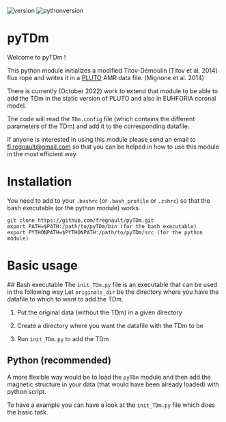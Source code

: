 ![version](https://img.shields.io/badge/version-1.0.0-green)
![pythonversion](https://img.shields.io/badge/Python-3.7+-green)


# pyTDm


Welcome to pyTDm ! 


This python module initializes a modified Titov-Démoulin
(Titov et al. 2014) flux rope and writes it in a
[PLUTO](http://plutocode.ph.unito.it/) AMR data file. (Mignone et al. 2014)

There is currently (October 2022) work to extend that module to be able to
add the TDm in the static version of PLUTO and also in EUHFORIA coronal model.

The code will read the `TDm.config` file (which contains the different parameters of the TDm) and add it to the corresponding datafile.

If anyone is interested in using this module please send an email to
fl.regnault@gmail.com so that you can be helped in how to use this module
in the most efficient way.

# Installation

You need to add to your `.bashrc` (or `.bash_profile` or `.zshrc`) so that the
bash executable (or the python module) works. 

```
git clone https://github.com/fregnault/pyTDm.git
export PATH=$PATH:/path/to/pyTDm/bin (for the bash executable)
export PYTHONPATH=$PYTHONPATH:/path/to/pyTDm/src (for the python module)
```

# Basic usage

## Bash executable
The `init_TDm.py` file is an executable that can be used in the following way
Let `originals_dir` be the directory where you have the datafile to which to want
to add the TDm. 
    
1. Put the original data (without the TDm) in a given directory

2. Create a directory where you want the datafile with the TDm to be

3. Run `init_TDm.py` to add the TDm

## Python (recommended)

A more flexible way would be to load the `pyTDm` module and then add the
magnetic structure in your data (that would have been already loaded) with python script.

To have a example you can have a look at the `init_TDm.py` file which does the
basic task.

